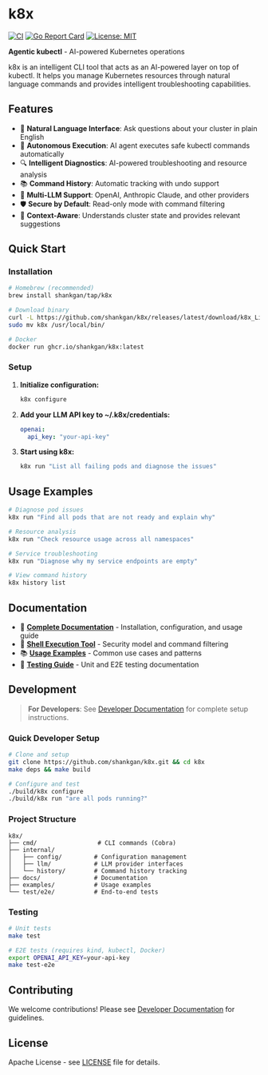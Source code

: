 # k8x

[![CI](https://github.com/shankgan/k8x/workflows/CI/badge.svg)](https://github.com/shankgan/k8x/actions)
[![Go Report Card](https://goreportcard.com/badge/github.com/shankgan/k8x)](https://goreportcard.com/report/github.com/shankgan/k8x)
[![License: MIT](https://img.shields.io/badge/License-MIT-yellow.svg)](https://opensource.org/licenses/MIT)

**Agentic kubectl** - AI-powered Kubernetes operations

k8x is an intelligent CLI tool that acts as an AI-powered layer on top of kubectl. It helps you manage Kubernetes resources through natural language commands and provides intelligent troubleshooting capabilities.

## Features

- 🤖 **Natural Language Interface**: Ask questions about your cluster in plain English
- 🔄 **Autonomous Execution**: AI agent executes safe kubectl commands automatically
- 🔍 **Intelligent Diagnostics**: AI-powered troubleshooting and resource analysis
- 📚 **Command History**: Automatic tracking with undo support
- 🔌 **Multi-LLM Support**: OpenAI, Anthropic Claude, and other providers
- 🛡️ **Secure by Default**: Read-only mode with command filtering
- 🎯 **Context-Aware**: Understands cluster state and provides relevant suggestions

## Quick Start

### Installation

```bash
# Homebrew (recommended)
brew install shankgan/tap/k8x

# Download binary
curl -L https://github.com/shankgan/k8x/releases/latest/download/k8x_Linux_x86_64.tar.gz | tar xz
sudo mv k8x /usr/local/bin/

# Docker
docker run ghcr.io/shankgan/k8x:latest
```

### Setup

1. **Initialize configuration:**

   ```bash
   k8x configure
   ```

2. **Add your LLM API key to ~/.k8x/credentials:**

   ```yaml
   openai:
     api_key: "your-api-key"
   ```

3. **Start using k8x:**

   ```bash
   k8x run "List all failing pods and diagnose the issues"
   ```

## Usage Examples

```bash
# Diagnose pod issues
k8x run "Find all pods that are not ready and explain why"

# Resource analysis
k8x run "Check resource usage across all namespaces"

# Service troubleshooting
k8x run "Diagnose why my service endpoints are empty"

# View command history
k8x history list
```

## Documentation

- 📖 **[Complete Documentation](./docs/README.md)** - Installation, configuration, and usage guide
- 🔧 **[Shell Execution Tool](./docs/shell-execution-tool.md)** - Security model and command filtering
- 📚 **[Usage Examples](./examples/basic-usage.md)** - Common use cases and patterns
- 🧪 **[Testing Guide](./docs/testing.md)** - Unit and E2E testing documentation

## Development

> **For Developers**: See [Developer Documentation](./docs/README.md#development) for complete setup instructions.

### Quick Developer Setup

```bash
# Clone and setup
git clone https://github.com/shankgan/k8x.git && cd k8x
make deps && make build

# Configure and test
./build/k8x configure
./build/k8x run "are all pods running?"
```

### Project Structure

```text
k8x/
├── cmd/                 # CLI commands (Cobra)
├── internal/
│   ├── config/         # Configuration management
│   ├── llm/            # LLM provider interfaces
│   └── history/        # Command history tracking
├── docs/               # Documentation
├── examples/           # Usage examples
└── test/e2e/           # End-to-end tests
```

### Testing

```bash
# Unit tests
make test

# E2E tests (requires kind, kubectl, Docker)
export OPENAI_API_KEY=your-api-key
make test-e2e
```

## Contributing

We welcome contributions! Please see [Developer Documentation](./docs/README.md#development) for guidelines.

## License

Apache License - see [LICENSE](LICENSE) file for details.

